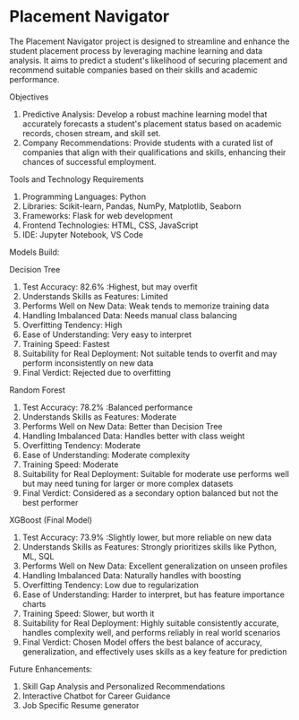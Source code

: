 # Placement Navigator
The Placement Navigator project is designed to streamline and enhance the student placement process by leveraging machine learning and data analysis. It aims to predict a student's likelihood of securing placement and recommend suitable companies based on their skills and academic performance.

Objectives  
1. Predictive Analysis: Develop a robust machine learning model that accurately forecasts a student's placement status based on academic records, chosen stream, and skill set.
2. Company Recommendations: Provide students with a curated list of companies that align with their qualifications and skills, enhancing their chances of successful employment. 

Tools and Technology Requirements 
 1. Programming Languages: Python
 2. Libraries: Scikit-learn, Pandas, NumPy, Matplotlib, Seaborn
 3. Frameworks: Flask for web development
 4. Frontend Technologies: HTML, CSS, JavaScript
 5. IDE: Jupyter Notebook, VS Code 


Models Build:

Decision Tree 
  1. Test Accuracy: 	82.6% :Highest, but may overfit 
  2. Understands Skills as Features: 	Limited 
  3. Performs Well on New Data: 	Weak  tends to memorize training data 
  4. Handling Imbalanced Data: 	Needs manual class balancing 
  5. Overfitting Tendency: 	High 
  6. Ease of Understanding: 	Very easy to interpret 
  7. Training Speed: 	Fastest 
  8. Suitability for Real Deployment: 	Not suitable tends to  overfit and may perform inconsistently on new data 
  9. Final Verdict: 	Rejected due to overfitting 

Random Forest 
  1. Test Accuracy: 	78.2% :Balanced performance 
  2. Understands Skills as Features: 	Moderate 
  3. Performs Well on New Data: 	Better than Decision Tree  
  4. Handling Imbalanced Data: 	Handles better with class weight 
  5. Overfitting Tendency: 	Moderate
  6. Ease of Understanding: 	Moderate complexity  
  7. Training Speed: Moderate
  8. Suitability for Real Deployment: Suitable for moderate use performs well but may need tuning for larger or more complex datasets 
  9. Final Verdict: 	Considered as a secondary option balanced but not the best performer 

XGBoost (Final Model) 
  1. Test Accuracy: 	73.9% :Slightly lower, but more reliable on new data 
  2. Understands Skills as Features: 	Strongly prioritizes skills like Python, ML, SQL 
  3. Performs Well on New Data: 	Excellent generalization on unseen profiles   
  4. Handling Imbalanced Data: 	Naturally handles with boosting  
  5. Overfitting Tendency: 	Low due to regularization 
  6. Ease of Understanding: 	Harder to interpret, but has feature importance charts   
  7. Training Speed: Slower, but worth it 
  8. Suitability for Real Deployment: Highly suitable  consistently accurate, handles complexity well, and performs reliably in real world scenarios 
  9. Final Verdict: 	Chosen Model  offers the best balance of accuracy, generalization, and effectively uses skills as a key feature for prediction 

Future Enhancements: 
1.	Skill Gap Analysis and Personalized Recommendations  
2.	Interactive Chatbot for Career Guidance
3. Job Specific Resume generator 
